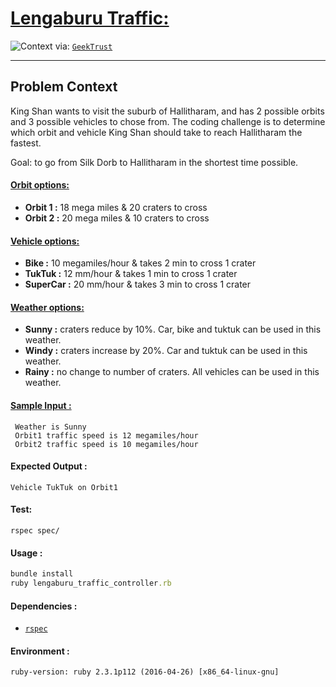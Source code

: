 # [Lengaburu Traffic:](https://www.geektrust.in/coding-problem/backend/traffic)
![Context](https://www.geektrust.in/assets/images/problem-set3-1-popup.jpg)
via: [`GeekTrust`](www.geektrust.in)
- - -
## Problem Context
King Shan wants to visit the suburb of Hallitharam, and has 2 possible orbits and 3 possible vehicles to chose from. The coding challenge is to determine which orbit and vehicle King Shan should take to reach Hallitharam the fastest.

Goal: to go from Silk Dorb to Hallitharam in the shortest time possible.

#### [Orbit options:](https://github.com/deoxilix/LengaburuTraffic/models/orbit.rb)
+ **Orbit 1 :** 18 mega miles & 20 craters to cross
+ **Orbit 2 :** 20 mega miles & 10 craters to cross
#### [Vehicle options:](https://github.com/deoxilix/LengaburuTraffic/models/vehicle.rb)
+ **Bike :** 10 megamiles/hour & takes 2 min to cross 1 crater
+ **TukTuk :** 12 mm/hour & takes 1 min to cross 1 crater
+ **SuperCar :** 20 mm/hour & takes 3 min to cross 1 crater
#### [Weather options:](https://github.com/deoxilix/LengaburuTraffic/models/weather.rb)
+ **Sunny :** craters reduce by 10%. Car, bike and tuktuk can be used in this weather.
+ **Windy :** craters increase by 20%. Car and tuktuk can be used in this weather.
+ **Rainy :**  no change to number of craters. All vehicles can be used in this weather.

#### [Sample Input :](https://github.com/deoxilix/LengaburuTraffic/input.txt)
```
 Weather is Sunny
 Orbit1 traffic speed is 12 megamiles/hour
 Orbit2 traffic speed is 10 megamiles/hour
```

#### Expected Output :
```
Vehicle TukTuk on Orbit1
```
#### Test:
```
rspec spec/
```

#### Usage :
```ruby
bundle install
ruby lengaburu_traffic_controller.rb
```

#### Dependencies :
+ [`rspec`](https://github.com/rspec/rspec)

#### Environment :
```
ruby-version: ruby 2.3.1p112 (2016-04-26) [x86_64-linux-gnu]
```
